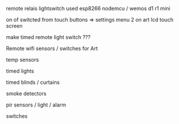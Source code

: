 remote relais lightswitch used esp8266 nodemcu / wemos d1 r1 mini 

on of switcted from touch buttons => settings menu 2 on art lcd touch screen

make timed remote light switch ???





Remote wifi sensors / switches for Art

temp sensors

timed lights

timed blinds / curtains

smoke detectors

pir sensors / light / alarm

switches
